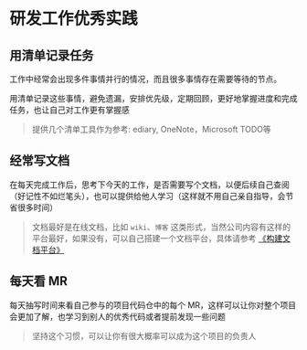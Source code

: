 # 研发工作优秀实践

## 用清单记录任务

工作中经常会出现多件事情并行的情况，而且很多事情存在需要等待的节点。

用清单记录这些事情，避免遗漏，安排优先级，定期回顾，更好地掌握进度和完成任务，也让自己对工作更有掌握感

> 提供几个清单工具作为参考: ediary, OneNote，Microsoft TODO等

## 经常写文档

在每天完成工作后，思考下今天的工作，是否需要写个文档，以便后续自己查阅（好记性不如烂笔头），也可以提供给他人学习（这样就不用自己亲自指导，会节省很多时间）

> 文档最好是在线文档，比如 `wiki`、`博客` 这类形式，当然公司内容有这样的平台最好，如果没有，可以自己搭建一个文档平台，具体请参考 [《构建文档平台》](../devops/document) 

## 每天看 MR

每天抽写时间来看自己参与的项目代码仓中的每个 MR，这样可以让你对整个项目会更加了解，也学习到别人的优秀代码或者提前发现一些问题

> 坚持这个习惯，可以让你有很大概率可以成为这个项目的负责人

